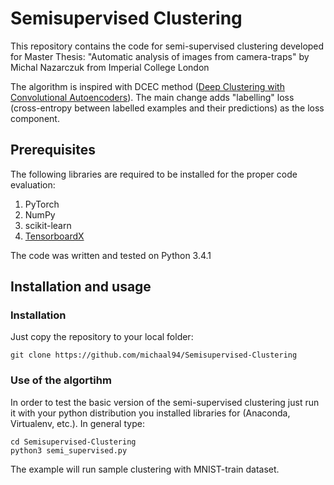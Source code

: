 # Semisupervised Clustering

This repository contains the code for semi-supervised clustering developed for Master Thesis: "Automatic analysis of images from camera-traps" by Michal Nazarczuk from Imperial College London

The algorithm is inspired with DCEC method ([Deep Clustering with Convolutional Autoencoders](https://xifengguo.github.io/papers/ICONIP17-DCEC.pdf)). The main change adds "labelling" loss (cross-entropy between labelled examples and their predictions) as the loss component.

## Prerequisites

The following libraries are required to be installed for the proper code evaluation:

1. PyTorch 
2. NumPy
3. scikit-learn
4. [TensorboardX](https://github.com/lanpa/tensorboardX)

The code was written and tested on Python 3.4.1

## Installation and usage

### Installation

Just copy the repository to your local folder:
```
git clone https://github.com/michaal94/Semisupervised-Clustering
```

### Use of the algortihm

In order to test the basic version of the semi-supervised clustering just run it with your python distribution you installed libraries for (Anaconda, Virtualenv, etc.). In general type:

```
cd Semisupervised-Clustering
python3 semi_supervised.py
```
The example will run sample clustering with MNIST-train dataset.
